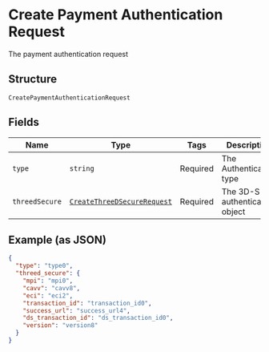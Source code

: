 
# Create Payment Authentication Request

The payment authentication request

## Structure

`CreatePaymentAuthenticationRequest`

## Fields

| Name | Type | Tags | Description | Getter | Setter |
|  --- | --- | --- | --- | --- | --- |
| `type` | `string` | Required | The Authentication type | getType(): string | setType(string type): void |
| `threedSecure` | [`CreateThreeDSecureRequest`](../../doc/models/create-three-d-secure-request.md) | Required | The 3D-S authentication object | getThreedSecure(): CreateThreeDSecureRequest | setThreedSecure(CreateThreeDSecureRequest threedSecure): void |

## Example (as JSON)

```json
{
  "type": "type0",
  "threed_secure": {
    "mpi": "mpi0",
    "cavv": "cavv8",
    "eci": "eci2",
    "transaction_id": "transaction_id0",
    "success_url": "success_url4",
    "ds_transaction_id": "ds_transaction_id0",
    "version": "version8"
  }
}
```

